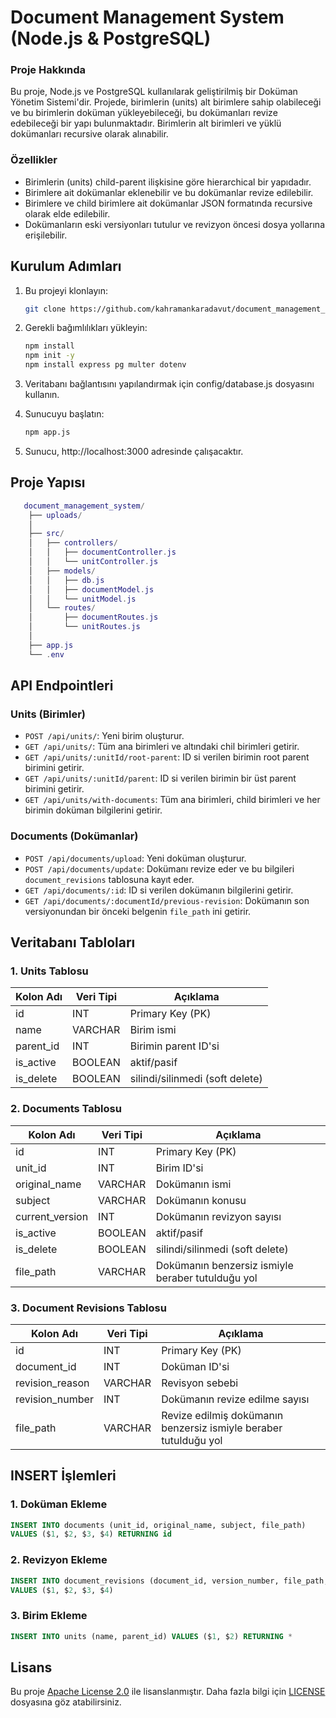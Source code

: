 # Document Management System (Node.js & PostgreSQL)

### Proje Hakkında
Bu proje, Node.js ve PostgreSQL kullanılarak geliştirilmiş bir Doküman Yönetim Sistemi'dir. Projede, birimlerin (units) alt birimlere sahip olabileceği ve bu birimlerin doküman yükleyebileceği, bu dokümanları revize edebileceği bir yapı bulunmaktadır. Birimlerin alt birimleri ve yüklü dokümanları recursive olarak alınabilir.

### Özellikler
- Birimlerin (units) child-parent ilişkisine göre hierarchical bir yapıdadır.
- Birimlere ait dokümanlar eklenebilir ve bu dokümanlar revize edilebilir.
- Birimlere ve child birimlere ait dokümanlar JSON formatında recursive olarak elde edilebilir.
- Dokümanların eski versiyonları tutulur ve revizyon öncesi dosya yollarına erişilebilir.


## Kurulum Adımları

1. Bu projeyi klonlayın:

   ```bash
   git clone https://github.com/kahramankaradavut/document_management_system.git

2. Gerekli bağımlılıkları yükleyin:

   ```bash
   npm install
   npm init -y 
   npm install express pg multer dotenv

3. Veritabanı bağlantısını yapılandırmak için config/database.js dosyasını kullanın.

4. Sunucuyu başlatın:

   ```bash
   npm app.js

5. Sunucu, http://localhost:3000 adresinde çalışacaktır.

## Proje Yapısı

```lua
   document_management_system/
    ├── uploads/
    │   
    ├── src/
    │   ├── controllers/
    │   │   ├── documentController.js
    │   │   └── unitController.js
    │   ├── models/
    │   │   ├── db.js
    │   │   ├── documentModel.js
    │   │   └── unitModel.js
    │   └── routes/
    │       ├── documentRoutes.js
    │       └── unitRoutes.js
    │   
    ├── app.js
    └── .env
```


## API Endpointleri

### Units (Birimler) 

- `POST /api/units/`: Yeni birim oluşturur.
- `GET /api/units/`: Tüm ana birimleri ve altındaki chil birimleri getirir.
- `GET /api/units/:unitId/root-parent`: ID si verilen birimin root parent birimini getirir.
- `GET /api/units/:unitId/parent`: ID si verilen birimin bir üst parent birimini getirir.
- `GET /api/units/with-documents`: Tüm ana birimleri, child birimleri ve her birimin doküman bilgilerini getirir.

### Documents (Dokümanlar)

- `POST /api/documents/upload`: Yeni doküman oluşturur.
- `POST /api/documents/update`: Dokümanı revize eder ve bu bilgileri `document_revisions` tablosuna kayıt eder.
- `GET /api/documents/:id`: ID si verilen dokümanın bilgilerini getirir.
- `GET /api/documents/:documentId/previous-revision`: Dokümanın son versiyonundan bir önceki belgenin `file_path` ini getirir.



## Veritabanı Tabloları

### 1. Units Tablosu

| Kolon Adı  | Veri Tipi | Açıklama              |
|------------|-----------|-----------------------|
| id         | INT       | Primary Key (PK) |
| name       | VARCHAR   | Birim ismi         |
| parent_id      | INT   | Birimin parent ID'si |
| is_active      | BOOLEAN   | aktif/pasif |
| is_delete      | BOOLEAN   | silindi/silinmedi (soft delete) |

### 2. Documents Tablosu

| Kolon Adı  | Veri Tipi | Açıklama              |
|------------|-----------|-----------------------|
| id         | INT       | Primary Key (PK) |
| unit_id       | INT   | Birim ID'si         |
| original_name      | VARCHAR   | Dokümanın ismi |
| subject      | VARCHAR   | Dokümanın konusu |
| current_version      | INT   | Dokümanın revizyon sayısı |
| is_active      | BOOLEAN   | aktif/pasif |
| is_delete      | BOOLEAN   | silindi/silinmedi (soft delete) |
| file_path      | VARCHAR   | Dokümanın benzersiz ismiyle beraber tutulduğu yol |


### 3. Document Revisions Tablosu

| Kolon Adı  | Veri Tipi | Açıklama              |
|------------|-----------|-----------------------|
| id         | INT       | Primary Key (PK) |
| document_id       | INT   | Doküman ID'si        |
| revision_reason      | VARCHAR   | Revisyon sebebi |
| revision_number      | INT   | Dokümanın revize edilme sayısı|
| file_path      | VARCHAR   | Revize edilmiş dokümanın benzersiz ismiyle beraber tutulduğu yol |



## INSERT İşlemleri

### 1. Doküman Ekleme

```sql
INSERT INTO documents (unit_id, original_name, subject, file_path)
VALUES ($1, $2, $3, $4) RETURNING id
```

### 2. Revizyon Ekleme

```sql
INSERT INTO document_revisions (document_id, version_number, file_path, revision_reason)
VALUES ($1, $2, $3, $4)
```

### 3. Birim Ekleme

```sql
INSERT INTO units (name, parent_id) VALUES ($1, $2) RETURNING *
```



## Lisans

Bu proje [Apache License 2.0](./LICENSE) ile lisanslanmıştır. Daha fazla bilgi için [LICENSE](./LICENSE) dosyasına göz atabilirsiniz.



